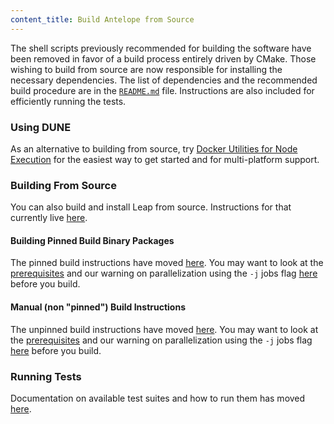 ```yaml
---
content_title: Build Antelope from Source
---
```


The shell scripts previously recommended for building the software have been removed in favor of a build process entirely driven by CMake. Those wishing to build from source are now responsible for installing the necessary dependencies. The list of dependencies and the recommended build procedure are in the [`README.md`](https://github.com/AntelopeIO/leap/blob/release%2f3.1/README.md) file. Instructions are also included for efficiently running the tests.

### Using DUNE
As an alternative to building from source, try [Docker Utilities for Node Execution](https://github.com/AntelopeIO/DUNE) for the easiest way to get started and for multi-platform support.

### Building From Source
You can also build and install Leap from source. Instructions for that currently live [here](https://github.com/AntelopeIO/leap/blob/release%2f3.1/README.md#build-and-install-from-source).

#### Building Pinned Build Binary Packages
The pinned build instructions have moved [here](https://github.com/AntelopeIO/leap/blob/release%2f3.1/README.md#pinned-build). You may want to look at the [prerequisites](https://github.com/AntelopeIO/leap/blob/release%2f3.1/README.md#prerequisites) and our warning on parallelization using the `-j` jobs flag [here](https://github.com/AntelopeIO/leap/blob/release%2f3.1/README.md#jobs-flag) before you build.

#### Manual (non "pinned") Build Instructions
The unpinned build instructions have moved [here](https://github.com/AntelopeIO/leap/blob/release%2f3.1/README.md#unpinned-build). You may want to look at the [prerequisites](https://github.com/AntelopeIO/leap/blob/release%2f3.1/README.md#prerequisites) and our warning on parallelization using the `-j` jobs flag [here](https://github.com/AntelopeIO/leap/blob/release%2f3.1/README.md#jobs-flag) before you build.

### Running Tests
Documentation on available test suites and how to run them has moved [here](https://github.com/AntelopeIO/leap/blob/release%2f3.1/README.md#test).
